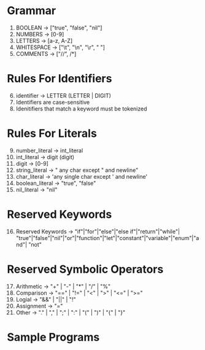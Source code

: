 # Grammar
1. BOOLEAN -> ["true", "false", "nil"]
2. NUMBERS -> [0-9]
3. LETTERS -> [a-z, A-Z] 
4. WHITESPACE -> ["\t", "\n", "\r", " "]
5. COMMENTS -> ["//", /*]
# Rules For Identifiers
6. identifier -> LETTER (LETTER | DIGIT)
7. Identifiers are case-sensitive
8. Idenitifiers that match a keyword must be tokenized
# Rules For Literals
9. number_literal -> int_literal
10. int_literal -> digit (digit)
11. digit -> [0-9]
12. string_literal -> " any char except " and newline"
13. char_literal -> 'any single char except ' and newline'
14. boolean_literal -> "true", "false"
15. nil_literal -> "nil"
# Reserved Keywords
16. Reserved Keywords -> "if"|"for"|"else"|"else if"|"return"|"while"| 
"true"|"false"|"nil"|"or"|"function"|"let"|"constant"|"variable"|"enum"|"and"|
"not"
# Reserved Symbolic Operators
17. Arithmetic -> "+" | "-" | "*" | "/" | "%"
18. Comparison -> "==" |  "!=" | "<" | ">" | "<=" | ">="
19. Logial -> "&&" | "||" | "!"
20. Assignment -> "="
21. Other -> "." | "," | ";" | ":" | "(" | ")" | "{" | "}"
# Sample Programs